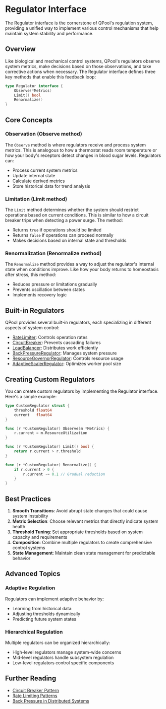 # Regulator Interface

The Regulator interface is the cornerstone of QPool's regulation system, providing a unified way to implement various control mechanisms that help maintain system stability and performance.

## Overview

Like biological and mechanical control systems, QPool's regulators observe system metrics, make decisions based on those observations, and take corrective actions when necessary. The Regulator interface defines three key methods that enable this feedback loop:

```go
type Regulator interface {
    Observe(*Metrics)
    Limit() bool
    Renormalize()
}
```

## Core Concepts

### Observation (Observe method)

The `Observe` method is where regulators receive and process system metrics. This is analogous to how a thermostat reads room temperature or how your body's receptors detect changes in blood sugar levels. Regulators can:

- Process current system metrics
- Update internal state
- Calculate derived metrics
- Store historical data for trend analysis

### Limitation (Limit method)

The `Limit` method determines whether the system should restrict operations based on current conditions. This is similar to how a circuit breaker trips when detecting a power surge. The method:

- Returns `true` if operations should be limited
- Returns `false` if operations can proceed normally
- Makes decisions based on internal state and thresholds

### Renormalization (Renormalize method)

The `Renormalize` method provides a way to adjust the regulator's internal state when conditions improve. Like how your body returns to homeostasis after stress, this method:

- Reduces pressure or limitations gradually
- Prevents oscillation between states
- Implements recovery logic

## Built-in Regulators

QPool provides several built-in regulators, each specializing in different aspects of system control:

- [RateLimiter](ratelimiter.md): Controls operation rates
- [CircuitBreaker](circuitbreaker.md): Prevents cascading failures
- [LoadBalancer](loadbalancer.md): Distributes work efficiently
- [BackPressureRegulator](backpressure.md): Manages system pressure
- [ResourceGovernorRegulator](resourcegovernor.md): Controls resource usage
- [AdaptiveScalerRegulator](adaptivescaler.md): Optimizes worker pool size

## Creating Custom Regulators

You can create custom regulators by implementing the Regulator interface. Here's a simple example:

```go
type CustomRegulator struct {
    threshold float64
    current   float64
}

func (r *CustomRegulator) Observe(m *Metrics) {
    r.current = m.ResourceUtilization
}

func (r *CustomRegulator) Limit() bool {
    return r.current > r.threshold
}

func (r *CustomRegulator) Renormalize() {
    if r.current > 0 {
        r.current -= 0.1 // Gradual reduction
    }
}
```

## Best Practices

1. **Smooth Transitions**: Avoid abrupt state changes that could cause system instability
2. **Metric Selection**: Choose relevant metrics that directly indicate system health
3. **Threshold Tuning**: Set appropriate thresholds based on system capacity and requirements
4. **Composition**: Combine multiple regulators to create comprehensive control systems
5. **State Management**: Maintain clean state management for predictable behavior

## Advanced Topics

### Adaptive Regulation

Regulators can implement adaptive behavior by:
- Learning from historical data
- Adjusting thresholds dynamically
- Predicting future system states

### Hierarchical Regulation

Multiple regulators can be organized hierarchically:
- High-level regulators manage system-wide concerns
- Mid-level regulators handle subsystem regulation
- Low-level regulators control specific components

## Further Reading

- [Circuit Breaker Pattern](https://martinfowler.com/bliki/CircuitBreaker.html)
- [Rate Limiting Patterns](https://cloud.google.com/architecture/rate-limiting-strategies-patterns)
- [Back Pressure in Distributed Systems](https://mechanical-sympathy.blogspot.com/2012/05/apply-back-pressure-when-overloaded.html)
